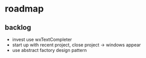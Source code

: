# roadmap

## backlog
- invest use wxTextCompleter
- start up with recent project, close project
  -> windows appear
- use abstract factory design pattern
